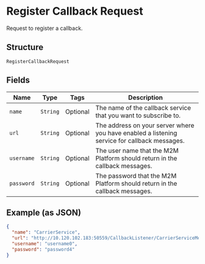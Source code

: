 
# Register Callback Request

Request to register a callback.

## Structure

`RegisterCallbackRequest`

## Fields

| Name | Type | Tags | Description |
|  --- | --- | --- | --- |
| `name` | `String` | Optional | The name of the callback service that you want to subscribe to. |
| `url` | `String` | Optional | The address on your server where you have enabled a listening service for callback messages. |
| `username` | `String` | Optional | The user name that the M2M Platform should return in the callback messages. |
| `password` | `String` | Optional | The password that the M2M Platform should return in the callback messages. |

## Example (as JSON)

```json
{
  "name": "CarrierService",
  "url": "http://10.120.102.183:50559/CallbackListener/CarrierServiceMessages.asmx",
  "username": "username0",
  "password": "password4"
}
```

